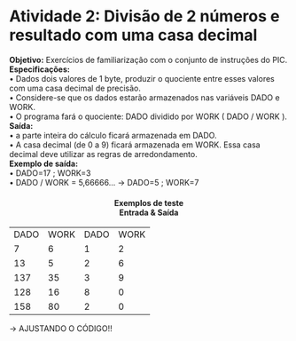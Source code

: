 # Atividade 2: Divisão de 2 números e resultado com uma casa decimal
**Objetivo:** Exercícios de familiarização com o conjunto de instruções do PIC. <br/>
**Especificações:** <br/>
• Dados dois valores de 1 byte, produzir o quociente entre esses valores com uma casa decimal de precisão.<br/>
• Considere-se que os dados estarão armazenados nas variáveis DADO e WORK.<br/>
• O programa fará o quociente: DADO dividido por WORK ( DADO / WORK ).<br/>
**Saída:** <br/>
• a parte inteira do cálculo ficará armazenada em DADO.<br/>
• A casa decimal (de 0 a 9) ficará armazenada em WORK. Essa casa decimal deve utilizar as regras de arredondamento.<br/>
**Exemplo de saída:** <br/>
• DADO=17 ; WORK=3 <br/>
• DADO / WORK = 5,66666... -> DADO=5 ; WORK=7<br/>

<div align='center'>
    <h4>Exemplos de teste<br/> Entrada & Saída</h4>
    <table>
        <tr><td>DADO</td> <td>WORK</td> <td>DADO</td> <td>WORK</td></tr>
        <tr><td>7</td> <td>6</td> <td>1</td> <td>2</td></tr>
        <tr><td>13</td> <td>5</td> <td>2</td> <td>6</td></tr>
        <tr><td>137</td> <td>35</td> <td>3</td> <td>9</td></tr>
        <tr><td>128</td> <td>16</td> <td>8</td> <td>0</td></tr>
        <tr><td>158</td> <td>80</td> <td>2</td> <td>0</td></tr>
    </table>
</div>

-> AJUSTANDO O CÓDIGO!!
